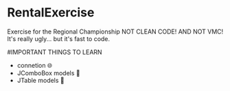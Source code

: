 # RentalExercise
Exercise for the Regional Championship
NOT CLEAN CODE! AND NOT VMC! It's really ugly... but it's fast to code.

#IMPORTANT THINGS TO LEARN
- connetion :globe_with_meridians:
- JComboBox models :dancer:
- JTable models :dancer:
